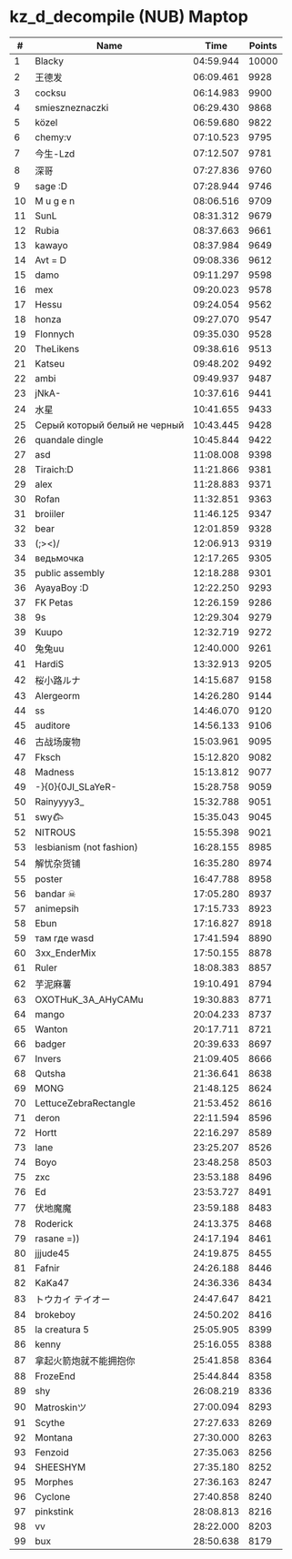 # kz_d_decompile (NUB) Maptop

|  # | Name | Time | Points |
|-------------- | -------------- | -------------- | -------------- | 
| 1 | Blacky | 04:59.944 | 10000 | 
| 2 | 王德发 | 06:09.461 | 9928 | 
| 3 | cocksu | 06:14.983 | 9900 | 
| 4 | smieszneznaczki | 06:29.430 | 9868 | 
| 5 | közel | 06:59.680 | 9822 | 
| 6 | chemy:v | 07:10.523 | 9795 | 
| 7 | 今生-Lzd | 07:12.507 | 9781 | 
| 8 | 深哥 | 07:27.836 | 9760 | 
| 9 | sage :D | 07:28.944 | 9746 | 
| 10 | M u g e n | 08:06.516 | 9709 | 
| 11 | SunL | 08:31.312 | 9679 | 
| 12 | Rubia | 08:37.663 | 9661 | 
| 13 | kawayo | 08:37.984 | 9649 | 
| 14 | Avt = D | 09:08.336 | 9612 | 
| 15 | damo | 09:11.297 | 9598 | 
| 16 | mex | 09:20.023 | 9578 | 
| 17 | Hessu | 09:24.054 | 9562 | 
| 18 | honza | 09:27.070 | 9547 | 
| 19 | Flonnych | 09:35.030 | 9528 | 
| 20 | TheLikens | 09:38.616 | 9513 | 
| 21 | Katseu | 09:48.202 | 9492 | 
| 22 | ambi | 09:49.937 | 9487 | 
| 23 | jNkA- | 10:37.616 | 9441 | 
| 24 | 水星 | 10:41.655 | 9433 | 
| 25 | Серый который белый не черный | 10:43.445 | 9428 | 
| 26 | quandale dingle | 10:45.844 | 9422 | 
| 27 | asd | 11:08.008 | 9398 | 
| 28 | Tiraich:D | 11:21.866 | 9381 | 
| 29 | alex | 11:28.883 | 9371 | 
| 30 | Rofan | 11:32.851 | 9363 | 
| 31 | broiiler | 11:46.125 | 9347 | 
| 32 | bear | 12:01.859 | 9328 | 
| 33 | (;><)/ | 12:06.913 | 9319 | 
| 34 | ведьмочка | 12:17.265 | 9305 | 
| 35 | public assembly | 12:18.288 | 9301 | 
| 36 | AyayaBoy :D | 12:22.250 | 9293 | 
| 37 | FK Petas | 12:26.159 | 9286 | 
| 38 | 9s | 12:29.304 | 9279 | 
| 39 | Kuupo | 12:32.719 | 9272 | 
| 40 | 兔兔uu | 12:40.000 | 9261 | 
| 41 | HardiS | 13:32.913 | 9205 | 
| 42 | 桜小路ルナ | 14:15.687 | 9158 | 
| 43 | Alergeorm | 14:26.280 | 9144 | 
| 44 | ss | 14:46.070 | 9120 | 
| 45 | auditore | 14:56.133 | 9106 | 
| 46 | 古战场废物 | 15:03.961 | 9095 | 
| 47 | Fksch | 15:12.820 | 9082 | 
| 48 | Madness | 15:13.812 | 9077 | 
| 49 | -}{0}{0JI_SLaYeR- | 15:28.758 | 9059 | 
| 50 | Rainyyyy3_ | 15:32.788 | 9051 | 
| 51 | swy𐂃 | 15:35.043 | 9045 | 
| 52 | NITROUS | 15:55.398 | 9021 | 
| 53 | lesbianism (not fashion) | 16:28.155 | 8985 | 
| 54 | 解忧杂货铺 | 16:35.280 | 8974 | 
| 55 | poster | 16:47.788 | 8958 | 
| 56 | bandar ☠ | 17:05.280 | 8937 | 
| 57 | animepsih | 17:15.733 | 8923 | 
| 58 | Ebun | 17:16.827 | 8918 | 
| 59 | там где wasd | 17:41.594 | 8890 | 
| 60 | 3xx_EnderMix | 17:50.155 | 8878 | 
| 61 | Ruler | 18:08.383 | 8857 | 
| 62 | 芋泥麻薯 | 19:10.491 | 8794 | 
| 63 | OXOTHuK_3A_AHyCAMu | 19:30.883 | 8771 | 
| 64 | mango | 20:04.233 | 8737 | 
| 65 | Wanton | 20:17.711 | 8721 | 
| 66 | badger | 20:39.633 | 8697 | 
| 67 | Invers | 21:09.405 | 8666 | 
| 68 | Qutsha | 21:36.641 | 8638 | 
| 69 | MONG | 21:48.125 | 8624 | 
| 70 | LettuceZebraRectangle | 21:53.452 | 8616 | 
| 71 | deron | 22:11.594 | 8596 | 
| 72 | Hortt | 22:16.297 | 8589 | 
| 73 | lane | 23:25.207 | 8526 | 
| 74 | Boyo | 23:48.258 | 8503 | 
| 75 | zxc | 23:53.188 | 8496 | 
| 76 | Ed | 23:53.727 | 8491 | 
| 77 | 伏地魔魔 | 23:59.188 | 8483 | 
| 78 | Roderick | 24:13.375 | 8468 | 
| 79 | rasane =)) | 24:17.194 | 8461 | 
| 80 | jjjude45 | 24:19.875 | 8455 | 
| 81 | Fafnir | 24:26.188 | 8446 | 
| 82 | KaKa47 | 24:36.336 | 8434 | 
| 83 | トウカイ テイオー | 24:47.647 | 8421 | 
| 84 | brokeboy | 24:50.202 | 8416 | 
| 85 | la creatura 5 | 25:05.905 | 8399 | 
| 86 | kenny | 25:16.055 | 8388 | 
| 87 | 拿起火箭炮就不能拥抱你 | 25:41.858 | 8364 | 
| 88 | FrozeEnd | 25:44.844 | 8358 | 
| 89 | shy | 26:08.219 | 8336 | 
| 90 | Matroskinツ | 27:00.094 | 8293 | 
| 91 | Scythe | 27:27.633 | 8269 | 
| 92 | Montana | 27:30.000 | 8263 | 
| 93 | Fenzoid | 27:35.063 | 8256 | 
| 94 | SHEESHYM | 27:35.180 | 8252 | 
| 95 | Morphes | 27:36.163 | 8247 | 
| 96 | Cyclone | 27:40.858 | 8240 | 
| 97 | pinkstink | 28:08.813 | 8216 | 
| 98 | vv | 28:22.000 | 8203 | 
| 99 | bux | 28:50.638 | 8179 | 

